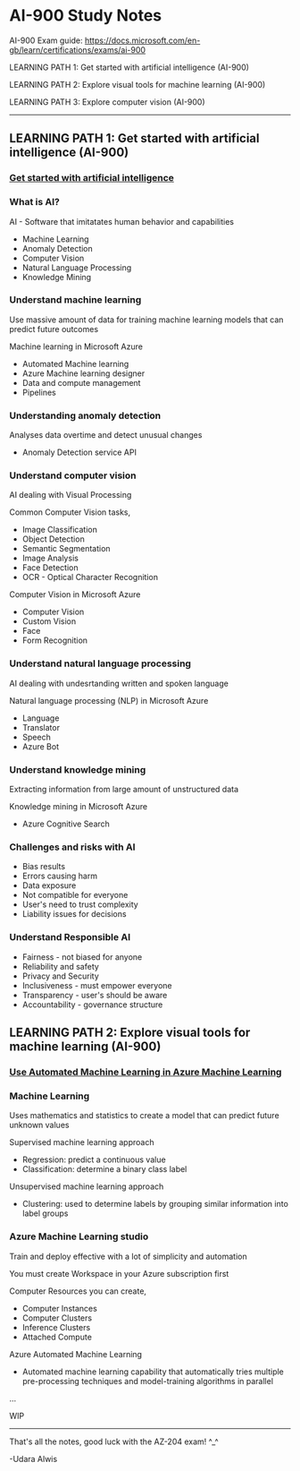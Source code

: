 # AI-900 Study Notes

AI-900 Exam guide: https://docs.microsoft.com/en-gb/learn/certifications/exams/ai-900

LEARNING PATH 1: Get started with artificial intelligence (AI-900) 

LEARNING PATH 2: Explore visual tools for machine learning (AI-900)

LEARNING PATH 3: Explore computer vision (AI-900)



---

## LEARNING PATH 1: Get started with artificial intelligence (AI-900) 

### [Get started with artificial intelligence](https://learn.microsoft.com/en-us/training/paths/get-started-with-artificial-intelligence-on-azure/)

### What is AI?

AI - Software that imitatates human behavior and capabilities

- Machine Learning
- Anomaly Detection
- Computer Vision
- Natural Language Processing
- Knowledge Mining

### Understand machine learning

Use massive amount of data for training machine learning models that can predict future outcomes

Machine learning in Microsoft Azure

- Automated Machine learning
- Azure Machine learning designer
- Data and compute management
- Pipelines

### Understanding anomaly detection

Analyses data overtime and detect unusual changes 

- Anomaly Detection service API

### Understand computer vision

AI dealing with Visual Processing

Common Computer Vision tasks,

- Image Classification
- Object Detection
- Semantic Segmentation
- Image Analysis
- Face Detection
- OCR - Optical Character Recognition

Computer Vision in Microsoft Azure

- Computer Vision
- Custom Vision
- Face
- Form Recognition

### Understand natural language processing

AI dealing with undesrtanding written and spoken language

Natural language processing (NLP) in Microsoft Azure

- Language
- Translator
- Speech
- Azure Bot

### Understand knowledge mining

Extracting information from large amount of unstructured data

Knowledge mining in Microsoft Azure

- Azure Cognitive Search

### Challenges and risks with AI

- Bias results
- Errors causing harm
- Data exposure 
- Not compatible for everyone
- User's need to trust complexity
- Liability issues for decisions

### Understand Responsible AI

- Fairness - not biased for anyone
- Reliability and safety
- Privacy and Security 
- Inclusiveness - must empower everyone
- Transparency - user's should be aware
- Accountability - governance structure

## LEARNING PATH 2: Explore visual tools for machine learning (AI-900) 

### [Use Automated Machine Learning in Azure Machine Learning](https://learn.microsoft.com/en-us/training/modules/use-automated-machine-learning/)

### Machine Learning

Uses mathematics and statistics to create a model that can predict future unknown values

Supervised machine learning approach

- Regression: predict a continuous value
- Classification: determine a binary class label

Unsupervised machine learning approach

- Clustering: used to determine labels by grouping similar information into label groups

### Azure Machine Learning studio

Train and deploy effective with a lot of simplicity and automation

You must create Workspace in your Azure subscription first

Computer Resources you can create,

- Computer Instances
- Computer Clusters
- Inference Clusters
- Attached Compute

Azure Automated Machine Learning

- Automated machine learning capability that automatically tries multiple pre-processing techniques and model-training algorithms in parallel



...

WIP

---

That's all the notes, good luck with the AZ-204 exam! ^_^ 

-Udara Alwis
